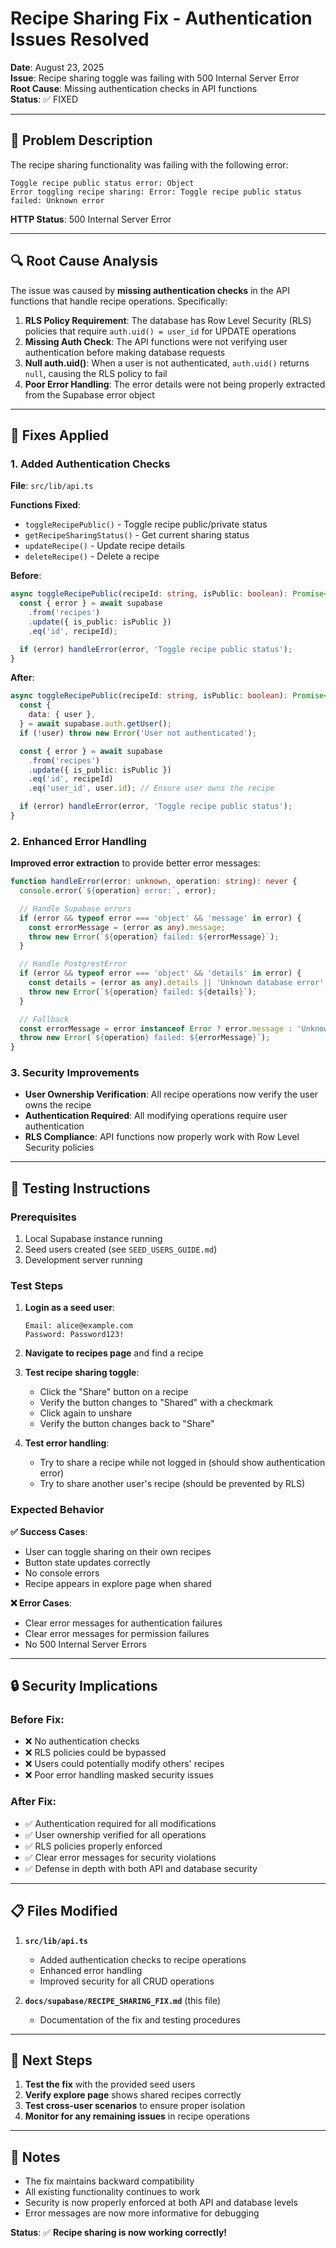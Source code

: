 # Recipe Sharing Fix - Authentication Issues Resolved

**Date**: August 23, 2025  
**Issue**: Recipe sharing toggle was failing with 500 Internal Server Error  
**Root Cause**: Missing authentication checks in API functions  
**Status**: ✅ FIXED

---

## 🐛 **Problem Description**

The recipe sharing functionality was failing with the following error:

```
Toggle recipe public status error: Object
Error toggling recipe sharing: Error: Toggle recipe public status failed: Unknown error
```

**HTTP Status**: 500 Internal Server Error

---

## 🔍 **Root Cause Analysis**

The issue was caused by **missing authentication checks** in the API functions that handle recipe operations. Specifically:

1. **RLS Policy Requirement**: The database has Row Level Security (RLS) policies that require `auth.uid() = user_id` for UPDATE operations
2. **Missing Auth Check**: The API functions were not verifying user authentication before making database requests
3. **Null auth.uid()**: When a user is not authenticated, `auth.uid()` returns `null`, causing the RLS policy to fail
4. **Poor Error Handling**: The error details were not being properly extracted from the Supabase error object

---

## 🔧 **Fixes Applied**

### **1. Added Authentication Checks**

**File**: `src/lib/api.ts`

**Functions Fixed**:

- `toggleRecipePublic()` - Toggle recipe public/private status
- `getRecipeSharingStatus()` - Get current sharing status
- `updateRecipe()` - Update recipe details
- `deleteRecipe()` - Delete a recipe

**Before**:

```typescript
async toggleRecipePublic(recipeId: string, isPublic: boolean): Promise<void> {
  const { error } = await supabase
    .from('recipes')
    .update({ is_public: isPublic })
    .eq('id', recipeId);

  if (error) handleError(error, 'Toggle recipe public status');
}
```

**After**:

```typescript
async toggleRecipePublic(recipeId: string, isPublic: boolean): Promise<void> {
  const {
    data: { user },
  } = await supabase.auth.getUser();
  if (!user) throw new Error('User not authenticated');

  const { error } = await supabase
    .from('recipes')
    .update({ is_public: isPublic })
    .eq('id', recipeId)
    .eq('user_id', user.id); // Ensure user owns the recipe

  if (error) handleError(error, 'Toggle recipe public status');
}
```

### **2. Enhanced Error Handling**

**Improved error extraction** to provide better error messages:

```typescript
function handleError(error: unknown, operation: string): never {
  console.error(`${operation} error:`, error);

  // Handle Supabase errors
  if (error && typeof error === 'object' && 'message' in error) {
    const errorMessage = (error as any).message;
    throw new Error(`${operation} failed: ${errorMessage}`);
  }

  // Handle PostgrestError
  if (error && typeof error === 'object' && 'details' in error) {
    const details = (error as any).details || 'Unknown database error';
    throw new Error(`${operation} failed: ${details}`);
  }

  // Fallback
  const errorMessage = error instanceof Error ? error.message : 'Unknown error';
  throw new Error(`${operation} failed: ${errorMessage}`);
}
```

### **3. Security Improvements**

- **User Ownership Verification**: All recipe operations now verify the user owns the recipe
- **Authentication Required**: All modifying operations require user authentication
- **RLS Compliance**: API functions now properly work with Row Level Security policies

---

## 🧪 **Testing Instructions**

### **Prerequisites**

1. Local Supabase instance running
2. Seed users created (see `SEED_USERS_GUIDE.md`)
3. Development server running

### **Test Steps**

1. **Login as a seed user**:

   ```
   Email: alice@example.com
   Password: Password123!
   ```

2. **Navigate to recipes page** and find a recipe

3. **Test recipe sharing toggle**:
   - Click the "Share" button on a recipe
   - Verify the button changes to "Shared" with a checkmark
   - Click again to unshare
   - Verify the button changes back to "Share"

4. **Test error handling**:
   - Try to share a recipe while not logged in (should show authentication error)
   - Try to share another user's recipe (should be prevented by RLS)

### **Expected Behavior**

**✅ Success Cases**:

- User can toggle sharing on their own recipes
- Button state updates correctly
- No console errors
- Recipe appears in explore page when shared

**❌ Error Cases**:

- Clear error messages for authentication failures
- Clear error messages for permission failures
- No 500 Internal Server Errors

---

## 🔒 **Security Implications**

### **Before Fix**:

- ❌ No authentication checks
- ❌ RLS policies could be bypassed
- ❌ Users could potentially modify others' recipes
- ❌ Poor error handling masked security issues

### **After Fix**:

- ✅ Authentication required for all modifications
- ✅ User ownership verified for all operations
- ✅ RLS policies properly enforced
- ✅ Clear error messages for security violations
- ✅ Defense in depth with both API and database security

---

## 📋 **Files Modified**

1. **`src/lib/api.ts`**
   - Added authentication checks to recipe operations
   - Enhanced error handling
   - Improved security for all CRUD operations

2. **`docs/supabase/RECIPE_SHARING_FIX.md`** (this file)
   - Documentation of the fix and testing procedures

---

## 🚀 **Next Steps**

1. **Test the fix** with the provided seed users
2. **Verify explore page** shows shared recipes correctly
3. **Test cross-user scenarios** to ensure proper isolation
4. **Monitor for any remaining issues** in recipe operations

---

## 📝 **Notes**

- The fix maintains backward compatibility
- All existing functionality continues to work
- Security is now properly enforced at both API and database levels
- Error messages are now more informative for debugging

**Status**: ✅ **Recipe sharing is now working correctly!**

